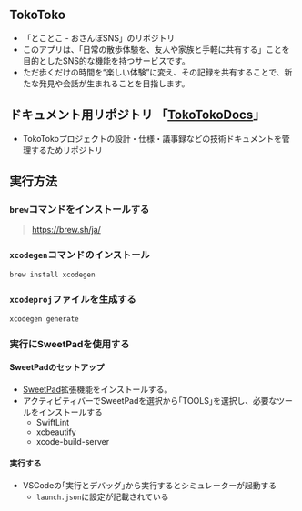 ## TokoToko
* 「とことこ - おさんぽSNS」のリポジトリ
* このアプリは、「日常の散歩体験を、友人や家族と手軽に共有する」ことを目的としたSNS的な機能を持つサービスです。
* ただ歩くだけの時間を“楽しい体験”に変え、その記録を共有することで、新たな発見や会話が生まれることを目指します。

## ドキュメント用リポジトリ 「[TokoTokoDocs](https://github.com/RRRRRRR-777/TokoTokoDocs)」
* TokoTokoプロジェクトの設計・仕様・議事録などの技術ドキュメントを管理するためリポジトリ

## 実行方法
### `brew`コマンドをインストールする
> https://brew.sh/ja/
### `xcodegen`コマンドのインストール
```sh
brew install xcodegen
```

### `xcodeproj`ファイルを生成する
```sh
xcodegen generate
```

### 実行にSweetPadを使用する
#### SweetPadのセットアップ
* [SweetPad](https://marketplace.visualstudio.com/items?itemName=sweetpad.sweetpad)拡張機能をインストールする。
* アクティビティバーでSweetPadを選択から｢TOOLS｣を選択し、必要なツールをインストールする
    * SwiftLint
    * xcbeautify
    * xcode-build-server
#### 実行する
* VSCodeの｢実行とデバッグ｣から実行するとシミュレーターが起動する
    * `launch.json`に設定が記載されている
